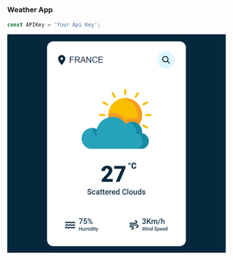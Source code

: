 

### Weather App

```javascript
const APIKey = 'Your Api Key';
```



![screenshot](screenshot.jpg)
